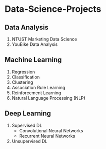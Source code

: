 # Data-Science-Projects

## Data Analysis
1. NTUST Marketing Data Science
2. YouBike Data Analysis 


## Machine Learning
1. Regression
2. Classification
3. Clustering
4. Association Rule Learning
5. Reinforcement Learning
6. Natural Language Processing (NLP)

## Deep Learning
1. Supervised DL
    - Convolutional Neural Networks
    - Recurrent Neural Networks
2. Unsupervised DL

